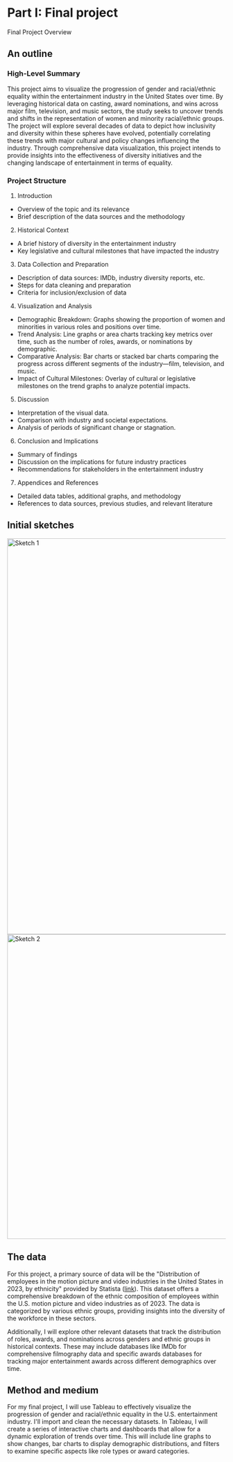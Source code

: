 # Part I: Final project

Final Project Overview

## An outline

### High-Level Summary

This project aims to visualize the progression of gender and racial/ethnic equality within the entertainment industry in the United States over time. By leveraging historical data on casting, award nominations, and wins across major film, television, and music sectors, the study seeks to uncover trends and shifts in the representation of women and minority racial/ethnic groups. The project will explore several decades of data to depict how inclusivity and diversity within these spheres have evolved, potentially correlating these trends with major cultural and policy changes influencing the industry. Through comprehensive data visualization, this project intends to provide insights into the effectiveness of diversity initiatives and the changing landscape of entertainment in terms of equality.

### Project Structure

1. Introduction
- Overview of the topic and its relevance
- Brief description of the data sources and the methodology
2. Historical Context
- A brief history of diversity in the entertainment industry
- Key legislative and cultural milestones that have impacted the industry
3. Data Collection and Preparation
- Description of data sources: IMDb, industry diversity reports, etc.
- Steps for data cleaning and preparation
- Criteria for inclusion/exclusion of data
4. Visualization and Analysis
- Demographic Breakdown: Graphs showing the proportion of women and minorities in various roles and positions over time.
- Trend Analysis: Line graphs or area charts tracking key metrics over time, such as the number of roles, awards, or nominations by demographic.
- Comparative Analysis: Bar charts or stacked bar charts comparing the progress across different segments of the industry—film, television, and music.
- Impact of Cultural Milestones: Overlay of cultural or legislative milestones on the trend graphs to analyze potential impacts.
5. Discussion
- Interpretation of the visual data.
- Comparison with industry and societal expectations.
- Analysis of periods of significant change or stagnation.
6. Conclusion and Implications
- Summary of findings
- Discussion on the implications for future industry practices
- Recommendations for stakeholders in the entertainment industry
7. Appendices and References
- Detailed data tables, additional graphs, and methodology
- References to data sources, previous studies, and relevant literature

## Initial sketches
<img width="912" alt="Sketch 1" src="https://github.com/user-attachments/assets/4595c26b-5b14-4439-b1f4-edbe5c4a4d71">

<img width="702" alt="Sketch 2" src="https://github.com/user-attachments/assets/35e2b105-d207-4e5d-b380-3e5970476ae5">


## The data
For this project, a primary source of data will be the "Distribution of employees in the motion picture and video industries in the United States in 2023, by ethnicity" provided by Statista ([link](https://www.statista.com/statistics/1276600/motion-pictures-video-industries-employees-share-by-ethnicity-united-states/#:~:text=In%202023%2C%20almost%2077%20percent,U.S.%20film%20industry%20were%20male.)). This dataset offers a comprehensive breakdown of the ethnic composition of employees within the U.S. motion picture and video industries as of 2023. The data is categorized by various ethnic groups, providing insights into the diversity of the workforce in these sectors.

Additionally, I will explore other relevant datasets that track the distribution of roles, awards, and nominations across genders and ethnic groups in historical contexts. These may include databases like IMDb for comprehensive filmography data and specific awards databases for tracking major entertainment awards across different demographics over time.

## Method and medium

For my final project, I will use Tableau to effectively visualize the progression of gender and racial/ethnic equality in the U.S. entertainment industry. I'll import and clean the necessary datasets. In Tableau, I will create a series of interactive charts and dashboards that allow for a dynamic exploration of trends over time. This will include line graphs to show changes, bar charts to display demographic distributions, and filters to examine specific aspects like role types or award categories.
